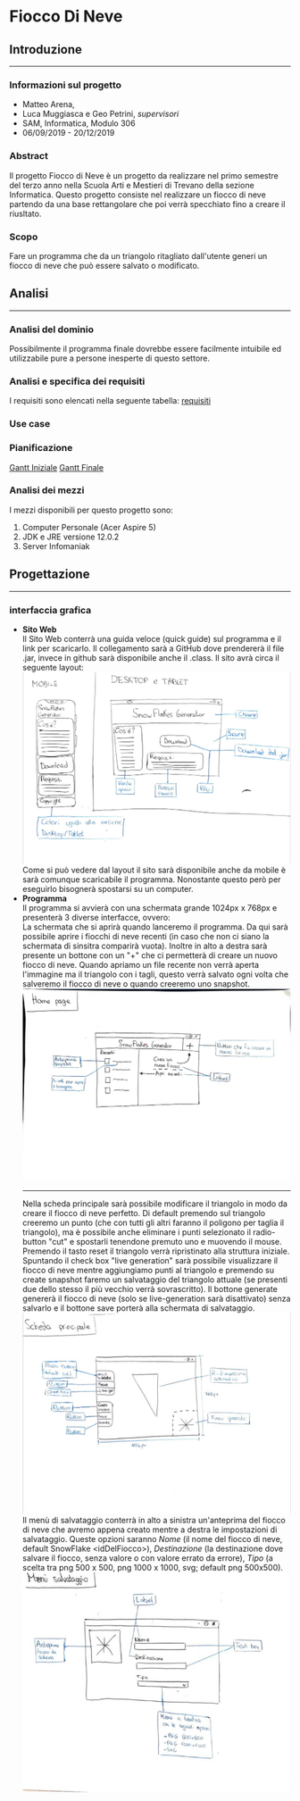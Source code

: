 # Fiocco Di Neve
## Introduzione
---
### Informazioni sul progetto
- Matteo Arena, 
- Luca Muggiasca e Geo Petrini, <i>supervisori</i>
- SAM, Informatica, Modulo 306
- 06/09/2019 - 20/12/2019
### Abstract
Il progetto Fiocco di Neve è un progetto da realizzare nel primo semestre del terzo anno nella Scuola Arti e Mestieri di Trevano della sezione Informatica. Questo progetto consiste nel realizzare un fiocco di neve partendo da una base rettangolare che poi verrà specchiato fino a creare il riusltato.
### Scopo
Fare un programma che da un triangolo ritagliato dall'utente generi un fiocco di neve che può essere salvato o modificato.


## Analisi
---
### Analisi del dominio
Possibilmente il programma finale dovrebbe essere facilmente intuibile ed utilizzabile pure a persone inesperte di questo settore.
### Analisi e specifica dei requisiti
I requisiti sono elencati nella seguente tabella: 
[requisiti](requisiti.md)
### Use case
### Pianificazione
[Gantt Iniziale](FioccoIniziale.pdf)
[Gantt Finale](FioccoAggiornato.pdf)
### Analisi dei mezzi
I mezzi disponibili per questo progetto sono:
<br>
1. Computer Personale (Acer Aspire 5)
2. JDK e JRE versione 12.0.2
3. Server Infomaniak
## Progettazione
---
### interfaccia grafica 
- <b>Sito Web</b>
    <br>
    Il Sito Web conterrà una guida veloce (quick guide) sul programma e il link per scaricarlo. Il collegamento sarà a GitHub dove prendererà il file .jar, invece in github sarà disponibile anche il .class. Il sito avrà circa il seguente layout:
    <br>
    <img src="../Img/SitoWeb.jpg" alt="layout">
    Come si può vedere dal layout il sito sarà disponibile anche da mobile è sarà comunque scaricabile il programma. Nonostante questo però per eseguirlo bisognerà spostarsi su un computer.
- <b>Programma</b>
    <br>
    Il programma si avvierà con una schermata grande 1024px x 768px e presenterà 3 diverse interfacce, ovvero:
    <br>
         La schermata che si aprirà quando lanceremo il programma. Da qui sarà possibile aprire i fiocchi di neve recenti (in caso che non ci siano la schermata di sinsitra comparirà vuota). Inoltre in alto a destra sarà presente un bottone con un "+" che ci permetterà di creare un nuovo fiocco di neve. Quando apriamo un file recente non verrà aperta l'immagine ma il triangolo con i tagli, questo verrà salvato ogni volta che salveremo il fiocco di neve o quando creeremo uno snapshot. 
        <img src="../Img/HomePage.jpg" alt="Home page">
        <hr>
        Nella scheda principale sarà possibile modificare il triangolo in modo da creare il fiocco di neve perfetto. Di default premendo sul triangolo creeremo un punto (che con tutti gli altri faranno il poligono per taglia il triangolo), ma è possibile anche eliminare i punti selezionato il radio-button "cut" e spostarli tenendone premuto uno e muovendo il mouse. Premendo il tasto reset il triangolo verrà ripristinato alla struttura iniziale. Spuntando il check box "live generation" sarà possibile visualizzare il fiocco di neve mentre aggiungiamo punti al triangolo e premendo su create snapshot faremo un salvataggio del triangolo attuale (se presenti due dello stesso il più vecchio verrà sovrascritto). Il bottone generate genererà il fiocco di neve (solo se live-generation sarà disattivato) senza salvarlo e il bottone save porterà alla schermata di salvataggio.
        <img src="../Img/SchedaPrincipale.jpg" alt="Scheda principale">
        Il menù di salvataggio conterrà in alto a sinistra un'anteprima del fiocco di neve che avremo appena creato mentre a destra le impostazioni di salvataggio. Queste opzioni saranno <i>Nome</i> (il nome del fiocco di neve, default SnowFlake \<idDelFiocco>), <i> Destinazione </i> (la destinazione dove salvare il fiocco, senza valore o con valore errato da errore), <i>Tipo</i> (a scelta tra png 500 x 500, png 1000 x 1000, svg; default png 500x500).
        <img src="../Img/menuSalvataggio.jpg" alt="Menu Salvataggio"/>





